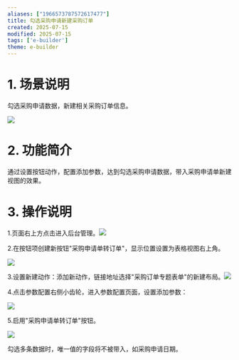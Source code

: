 ```yaml
---
aliases: ["1966573787572617477"]
title: 勾选采购申请新建采购订单
created: 2025-07-15
modified: 2025-07-15
tags: ['e-builder']
theme: e-builder
---
```


# 1. 场景说明

勾选采购申请数据，新建相关采购订单信息。

![](https://myhelpdoc.oss-cn-heyuan.aliyuncs.com/mdimages/48984352fb7c00d1fcefbac1ad4a396d.jpg)

#

# 2. 功能简介

通过设置按钮动作，配置添加参数，达到勾选采购申请数据，带入采购申请单新建视图的效果。

# 3. 操作说明

1.页面右上方点击进入后台管理。![](https://myhelpdoc.oss-cn-heyuan.aliyuncs.com/mdimages/7dcefe389c1aa6f090f6801ed723e175.jpg)

2.在按钮项创建新按钮"采购申请单转订单"，显示位置设置为表格视图右上角。

![](https://myhelpdoc.oss-cn-heyuan.aliyuncs.com/mdimages/683b8907cdfb99bcd6ae8fd859764743.jpg)

3.设置新建动作：添加新动作，链接地址选择"采购订单专题表单"的新建布局。![](https://myhelpdoc.oss-cn-heyuan.aliyuncs.com/mdimages/420ee4c877632a91fe1f692a85cca09c.jpg)

4.点击参数配置右侧小齿轮，进入参数配置页面，设置添加参数：

![](https://myhelpdoc.oss-cn-heyuan.aliyuncs.com/mdimages/cb325aaecda7f76a7110f471234230b3.jpg)

5.启用"采购申请单转订单"按钮。

![](https://myhelpdoc.oss-cn-heyuan.aliyuncs.com/mdimages/6dec4048329887bb9fe9fd0ee23d0d1c.jpg)

勾选多条数据时，唯一值的字段将不被带入，如采购申请日期。

